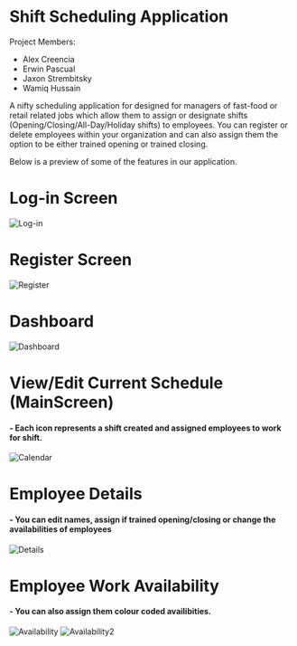 # Shift Scheduling Application
Project Members:
- Alex Creencia
- Erwin Pascual
- Jaxon Strembitsky
- Wamiq Hussain

A nifty scheduling application for designed for managers of fast-food or retail related jobs which allow them to assign or designate shifts (Opening/Closing/All-Day/Holiday shifts) to employees. You can register or delete employees within your organization and can also assign them the option to be either trained opening or trained closing.

Below is a preview of some of the features in our application.

# Log-in Screen
![Log-in](https://user-images.githubusercontent.com/56744638/106404857-6a806680-63f1-11eb-92c9-8788011a323f.png)

# Register Screen
![Register](https://user-images.githubusercontent.com/56744638/106404858-6a806680-63f1-11eb-8c86-e4acfd5c8d8e.png)

# Dashboard
![Dashboard](https://user-images.githubusercontent.com/56744638/106404856-69e7d000-63f1-11eb-8dd2-ef61aafb7f81.png)

# View/Edit Current Schedule (MainScreen)
#### - Each icon represents a shift created and assigned employees to work for shift.
![Calendar](https://user-images.githubusercontent.com/56744638/106405468-871d9e00-63f3-11eb-988a-fd7bfebc9ebe.png)

# Employee Details 
#### - You can edit names, assign if trained opening/closing or change the availabilities of employees
![Details](https://user-images.githubusercontent.com/56744638/106405469-871d9e00-63f3-11eb-85a9-75f548ca8ccf.png)
# Employee Work Availability
#### - You can also assign them colour coded availibities.
![Availability](https://user-images.githubusercontent.com/56744638/106405466-86850780-63f3-11eb-9c75-70a7887fbb1f.png)
![Availability2](https://user-images.githubusercontent.com/56744638/106405467-871d9e00-63f3-11eb-85b9-44c45cf2a175.png)


